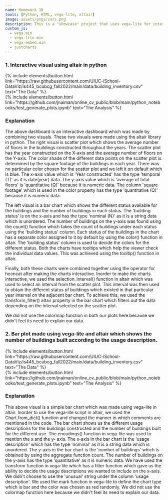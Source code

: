 ```yaml
---
name: Homework 10
tools: [Python, HTML, vega-lite, altair]
image: assets/pngs/cars.png
description: This is a "showcase" project that uses vega-lite for interactive viz!
custom_js:
  - vega.min
  - vega-lite.min
  - vega-embed.min
  - justcharts
---
```



### 1. Interactive visual using altair in python


<vegachart schema-url="{{ site.baseurl }}/assets/json/altair_buildings_chart.json" style="width: 100%"></vegachart>


<!-- these are written in a combo of html and liquid --> 

<div class="left">
{% include elements/button.html link="https://raw.githubusercontent.com/UIUC-iSchool-DataViz/is445_bcubcg_fall2022/main/data/building_inventory.csv" text="The Data" %}
</div>

<div class="right">
{% include elements/button.html link="https://github.com/jnaiman/online_cv_public/blob/main/python_notebooks/test_generate_plots.ipynb" text="The Analysis" %}
</div>

### Explanation
The above dashboard is an interactive dashboard which was made by combining two visuals. These two visuals were made using the altair library in python. The right visual is scatter plot which shows the average number of floors in the buildings constructed throughout the years. The scatter plot has the year constructed on the X-axis and the average number of floors on the Y-axis. The color shade of the different data points on the scatter plot is determined by the square footage of the buildings in each year. There was no particular color chosen for the scatter plot and we left it on default which is blue. The x-axis value which is 'Year constructed' has the type 'temporal (T)' as it is date(year) data. The y-axis value which is 'average of total floors' is 'quantitative (Q)' because it is numeric data. The column 'square footage' which is used in the color property has the type 'quantitative (Q)' because it is numeric data.

The left visual is a bar chart which shows the different status available for the buildings and the number of buildings in each status. The 'building status' is on the x-axis and has the type 'nominal (N)' as it is a string data which is unordered. The number of buildings on the y-axis was found using the count() function which takes the count of buildings under each status using the 'building status' column. Each status of the buildings in the chart has a separate color assigned to it by default by using the color() function in altair. The 'building status' column is used to decide the colors for the different status. Both the charts have tooltips which help the viewer check the individual data values. This was achieved using the tooltip() function in altair.

Finally, both these charts were combined together using the operator for hconcat after making the charts interactive. Inorder to make the charts interactive, we used the selection_interval() function in altair which was used to select an interval from the scatter plot. This interval was then used to obtain the different status of buildings which existed in that particular year interval on the adjacent bar chart. To achieve this, we used the transform_filter() altair property in the bar chart which filters out the data depending on the interval selected on the scatter plot.

We did not use the colormap function in both our plots here because we didn't feel its need to explain our data.


### 2. Bar plot made using vega-lite and altair which shows the number of buildings built according to the usage description.

<vegachart schema-url="{{ site.baseurl }}/assets/json/altair_vega_bar.json" style="width: 100%"></vegachart>

<!-- these are written in a combo of html and liquid --> 

<div class="left">
{% include elements/button.html link="https://raw.githubusercontent.com/UIUC-iSchool-DataViz/is445_bcubcg_fall2022/main/data/building_inventory.csv" text="The Data" %}
</div>

<div class="right">
{% include elements/button.html link="https://github.com/jnaiman/online_cv_public/blob/main/python_notebooks/test_generate_plots.ipynb" text="The Analysis" %}
</div>

### Explanation

This above visual is a simple bar chart which was made using vega-lite in altair. Inorder to use the vega-lite script in altair, we used the Chart.from_dict() function and changed the manner in which comments are mentioned in the code. The bar chart shows us the different usage descriptions for the buildings constructed and the number of buildings built for the different use. The encodings() function in vega-lite was used to mention the x and the y- axis. The x-axis in the bar chart is the 'usage description' which has the type 'nominal' as it is a string data which is unordered. The y-axis in the bar chart is the 'number of buildings' which is obtained by using the aggregate function count. The number of buildings on the y-axis has the type 'quantitative' as it is numeric data. We have used the transform function in vega-lite which has a filter function which gave us the ability to decide the usage descriptions we wanted to include on the x-axis. We didn't choose to use the 'unusual' string under the column 'usage description'. We used the mark function in vega-lite to define the chart type which is bar and the color was chosen as red randomly. We did not use the colormap function here because we didn't feel its need to explain our data.

